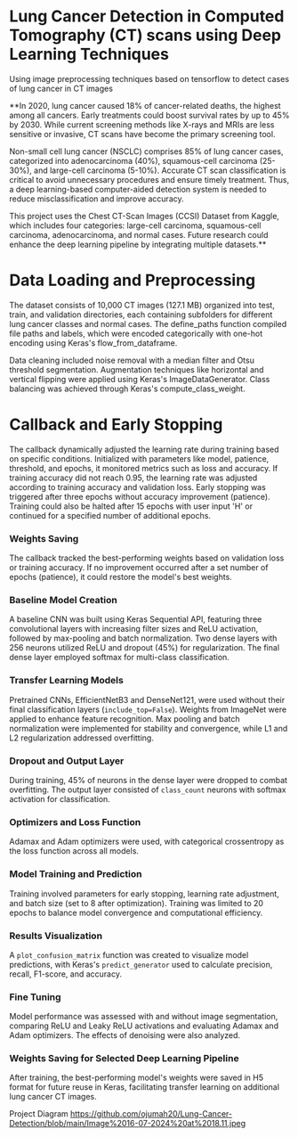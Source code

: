 # Lung Cancer Detection in Computed Tomography (CT) scans using Deep Learning Techniques
Using image preprocessing techniques based on tensorflow to detect cases of lung cancer in CT images


**In 2020, lung cancer caused 18% of cancer-related deaths, the highest among all cancers. Early treatments could boost survival rates by up to 45% by 2030. While current screening methods like X-rays and MRIs are less sensitive or invasive, CT scans have become the primary screening tool.

Non-small cell lung cancer (NSCLC) comprises 85% of lung cancer cases, categorized into adenocarcinoma (40%), squamous-cell carcinoma (25-30%), and large-cell carcinoma (5-10%). Accurate CT scan classification is critical to avoid unnecessary procedures and ensure timely treatment. Thus, a deep learning-based computer-aided detection system is needed to reduce misclassification and improve accuracy.

This project uses the Chest CT-Scan Images (CCSI) Dataset from Kaggle, which includes four categories: large-cell carcinoma, squamous-cell carcinoma, adenocarcinoma, and normal cases. Future research could enhance the deep learning pipeline by integrating multiple datasets.**

# Data Loading and Preprocessing
The dataset consists of 10,000 CT images (127.1 MB) organized into test, train, and validation directories, each containing subfolders for different lung cancer classes and normal cases. The define_paths function compiled file paths and labels, which were encoded categorically with one-hot encoding using Keras's flow_from_dataframe.

Data cleaning included noise removal with a median filter and Otsu threshold segmentation. Augmentation techniques like horizontal and vertical flipping were applied using Keras's ImageDataGenerator. Class balancing was achieved through Keras's compute_class_weight.

# Callback and Early Stopping
The callback dynamically adjusted the learning rate during training based on specific conditions. Initialized with parameters like model, patience, threshold, and epochs, it monitored metrics such as loss and accuracy. If training accuracy did not reach 0.95, the learning rate was adjusted according to training accuracy and validation loss. Early stopping was triggered after three epochs without accuracy improvement (patience). Training could also be halted after 15 epochs with user input 'H' or continued for a specified number of additional epochs.

### Weights Saving
The callback tracked the best-performing weights based on validation loss or training accuracy. If no improvement occurred after a set number of epochs (patience), it could restore the model's best weights.

### Baseline Model Creation
A baseline CNN was built using Keras Sequential API, featuring three convolutional layers with increasing filter sizes and ReLU activation, followed by max-pooling and batch normalization. Two dense layers with 256 neurons utilized ReLU and dropout (45%) for regularization. The final dense layer employed softmax for multi-class classification.

### Transfer Learning Models
Pretrained CNNs, EfficientNetB3 and DenseNet121, were used without their final classification layers (`include_top=False`). Weights from ImageNet were applied to enhance feature recognition. Max pooling and batch normalization were implemented for stability and convergence, while L1 and L2 regularization addressed overfitting.

### Dropout and Output Layer
During training, 45% of neurons in the dense layer were dropped to combat overfitting. The output layer consisted of `class_count` neurons with softmax activation for classification.

### Optimizers and Loss Function
Adamax and Adam optimizers were used, with categorical crossentropy as the loss function across all models.

### Model Training and Prediction
Training involved parameters for early stopping, learning rate adjustment, and batch size (set to 8 after optimization). Training was limited to 20 epochs to balance model convergence and computational efficiency.

### Results Visualization
A `plot_confusion_matrix` function was created to visualize model predictions, with Keras's `predict_generator` used to calculate precision, recall, F1-score, and accuracy.

### Fine Tuning
Model performance was assessed with and without image segmentation, comparing ReLU and Leaky ReLU activations and evaluating Adamax and Adam optimizers. The effects of denoising were also analyzed.

### Weights Saving for Selected Deep Learning Pipeline
After training, the best-performing model's weights were saved in H5 format for future reuse in Keras, facilitating transfer learning on additional lung cancer CT images.

Project Diagram
https://github.com/ojumah20/Lung-Cancer-Detection/blob/main/Image%2016-07-2024%20at%2018.11.jpeg
